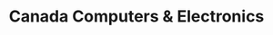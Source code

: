 ---
title: "Canada Computers & Electronics"
url: /port-coquitlam/canada-computers-und-electronics/
shop: Elektronik
---